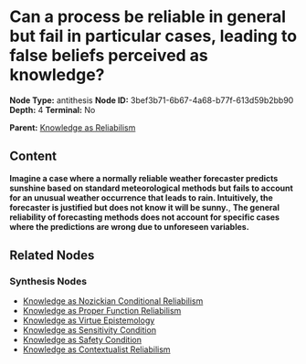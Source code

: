 # Can a process be reliable in general but fail in particular cases, leading to false beliefs perceived as knowledge?

**Node Type:** antithesis
**Node ID:** 3bef3b71-6b67-4a68-b77f-613d59b2bb90
**Depth:** 4
**Terminal:** No

**Parent:** [Knowledge as Reliabilism](knowledge-as-reliabilism-synthesis-9f0ea5d1-9dd4-4385-b3c0-9075b0d9e0d9.md)

## Content

**Imagine a case where a normally reliable weather forecaster predicts sunshine based on standard meteorological methods but fails to account for an unusual weather occurrence that leads to rain. Intuitively, the forecaster is justified but does not know it will be sunny.**, **The general reliability of forecasting methods does not account for specific cases where the predictions are wrong due to unforeseen variables.**

## Related Nodes

### Synthesis Nodes

- [Knowledge as Nozickian Conditional Reliabilism](knowledge-as-nozickian-conditional-reliabilism-synthesis-dd5bfa3f-6614-427e-ac2b-7ae166ac62d3.md)
- [Knowledge as Proper Function Reliabilism](knowledge-as-proper-function-reliabilism-synthesis-7b5e8c0b-52a3-4772-8371-107b5e9b1fb0.md)
- [Knowledge as Virtue Epistemology](knowledge-as-virtue-epistemology-synthesis-de874095-1cf3-40fc-860e-a70b9e837bda.md)
- [Knowledge as Sensitivity Condition](knowledge-as-sensitivity-condition-synthesis-fcf40dda-6b73-431e-a375-17e7d8896ef3.md)
- [Knowledge as Safety Condition](knowledge-as-safety-condition-synthesis-ee9e2e0f-3d02-47ca-8c3d-78c3cb0c7314.md)
- [Knowledge as Contextualist Reliabilism](knowledge-as-contextualist-reliabilism-synthesis-bf22d244-5173-4632-bd6f-0ca8e7a4a07a.md)
